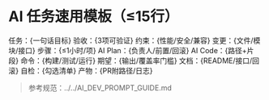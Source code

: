 # AI 任务速用模板（≤15行）

任务：{一句话目标}
验收：{3项可验证}
约束：{性能/安全/兼容}
变更：{文件/模块/接口}
步骤：{≤1小时/项}
AI Plan：{负责人/前置/回滚}
AI Code：{路径+片段}
命令：{构建/测试/运行}
期望：{输出/覆盖率门槛}
文档：{README/接口/回滚}
自检：{勾选清单}
产物：{PR附路径/日志}

> 参考规范：../../AI_DEV_PROMPT_GUIDE.md